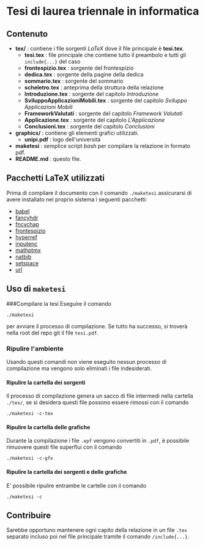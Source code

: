 # Tesi di laurea triennale in informatica

## Contenuto
 
- **tex/** : contiene i file sorgenti *LaTeX* dove il file principale è **tesi.tex**.
  - **tesi.tex**         : file principale che contiene tutto il preambolo e tutti gli `include{...}` del caso
  - **frontespizio.tex** : sorgente del frontespizio
  - **dedica.tex**       : sorgente della pagine della dedica
  - **sommario.tex**     : sorgente del sommario
  - **scheletro.tex**    : anteprima della struttura della relazione
  - **Introduzione.tex** : sorgente del capitolo *Introduzione*
  - **SviluppoApplicazioniMobili.tex** : sorgente del capitolo *Sviluppo Applicazioni Mobili*
  - **FrameworkValutati** : sorgente del capitolo *Framework Valutati*
  - **Applicazione.tex**  : sorgente del capitolo *L'Applicazione*
  - **Conclusioni.tex**   : sorgente del capitolo *Conclusioni*
- **graphics/** : contiene gli elementi grafici utilizzati.
  - **unipi.pdf** : logo dell'università
- **maketesi** : semplice script *bash* per compilare la relazione in formato pdf.
- **README.md** : questo file.

## Pacchetti LaTeX utilizzati

Prima di compilare il documento con il comando `./maketesi` assicurarsi di avere
installato nel proprio sistema i seguenti pacchetti:

 - [babel](http://ctan.org/pkg/babel "Multilingual support for Plain TEX or LATEX")
 - [fancyhdr](http://ctan.org/pkg/fancyhdr "Extensive control of page headers and footers in LATEX2ε")
 - [fncychap](http://ctan.org/pkg/fncychap "Seven predefined chapter heading styles")
 - [frontespizio](http://ctan.org/pkg/frontespizio "Create a frontispiece for Italian theses")
 - [hyperref](http://ctan.org/pkg/hyperref "Extensive support for hypertext in LATEX")
 - [inputenc](http://ctan.org/pkg/inputenc "Accept different input encodings")
 - [mathptmx](http://ctan.org/pkg/mathptmx "Use Times as default text font, and provide maths support")
 - [natbib](http://ctan.org/pkg/natbib "Flexible bibliography support")
 - [setspace](http://ctan.org/pkg/setspace "Set space between lines")
 - [url](http://ctan.org/pkg/url "Verbatim with URL-sensitive line breaks")

## Uso di `maketesi`

###Compilare la tesi
Eseguire il comando

`./maketesi`

per avviare il processo di compilazione. Se tutto ha successo,
si troverà nella root del repo git il file `tesi.pdf`.

### Ripulire l'ambiente
Usando questi comandi non viene eseguito nessun processo di compilazione ma
vengono solo eliminati i file indesiderati.

#### Ripulire la cartella dei sorgenti
Il processo di compilazione genera un sacco di file intermedi
nella cartella `./tex/`, se si desidera questi file possono essere rimossi con il comando

`./maketesi -c-tex`

#### Ripulire la cartella delle grafiche
Durante la compilazione i file `.epf` vengono convertiti in `.pdf`, è possibile
rimuovere questi file superflui con il comando

`./maketesi -c-gfx`

#### Ripulire la cartella dei sorgenti e delle grafiche
E' possibile ripulire entrambe le cartelle con il comando

`./maketesi -c`

## Contribuire
Sarebbe opportuno mantenere ogni capito della relazione in un file `.tex` separato incluso poi nel file principale tramite il comando `/include{...}`.

